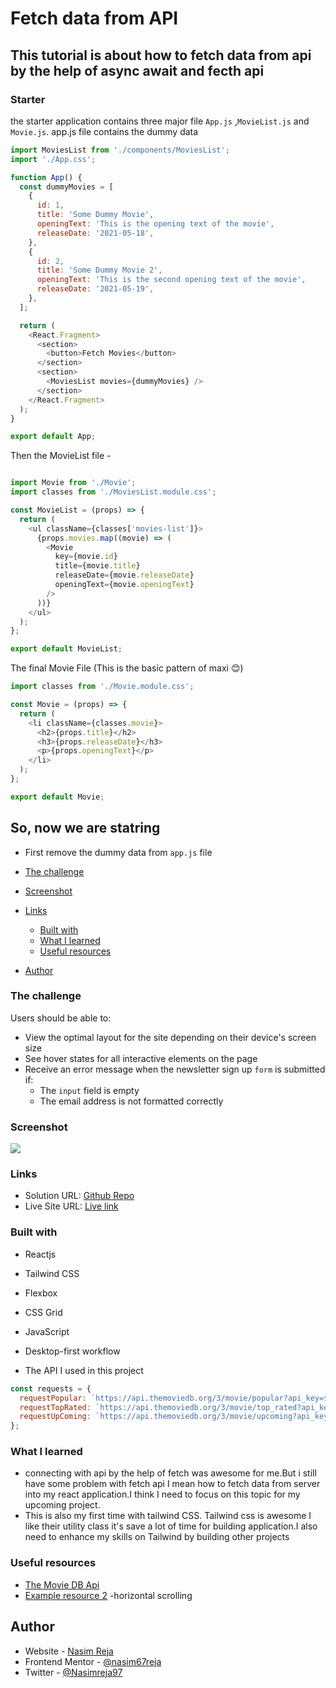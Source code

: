 # Fetch data from API

## This tutorial is about how to fetch data from api by the help of async await and fecth api

### Starter

the starter application contains three major file `App.js` ,`MovieList.js` and `Movie.js`. app.js file contains the dummy data

```JavaScript
import MoviesList from './components/MoviesList';
import './App.css';

function App() {
  const dummyMovies = [
    {
      id: 1,
      title: 'Some Dummy Movie',
      openingText: 'This is the opening text of the movie',
      releaseDate: '2021-05-18',
    },
    {
      id: 2,
      title: 'Some Dummy Movie 2',
      openingText: 'This is the second opening text of the movie',
      releaseDate: '2021-05-19',
    },
  ];

  return (
    <React.Fragment>
      <section>
        <button>Fetch Movies</button>
      </section>
      <section>
        <MoviesList movies={dummyMovies} />
      </section>
    </React.Fragment>
  );
}

export default App;
```

Then the MovieList file -

```JavaScript

import Movie from './Movie';
import classes from './MoviesList.module.css';

const MovieList = (props) => {
  return (
    <ul className={classes['movies-list']}>
      {props.movies.map((movie) => (
        <Movie
          key={movie.id}
          title={movie.title}
          releaseDate={movie.releaseDate}
          openingText={movie.openingText}
        />
      ))}
    </ul>
  );
};

export default MovieList;

```

The final Movie File (This is the basic pattern of maxi 😊)

```JavaScript
import classes from './Movie.module.css';

const Movie = (props) => {
  return (
    <li className={classes.movie}>
      <h2>{props.title}</h2>
      <h3>{props.releaseDate}</h3>
      <p>{props.openingText}</p>
    </li>
  );
};

export default Movie;

```

## So, now we are statring

- First remove the dummy data from `app.js` file

- [The challenge](#the-challenge)
- [Screenshot](#screenshot)
- [Links](#links)
  - [Built with](#built-with)
  - [What I learned](#what-i-learned)
  - [Useful resources](#useful-resources)
- [Author](#author)

### The challenge

Users should be able to:

- View the optimal layout for the site depending on their device's screen size
- See hover states for all interactive elements on the page
- Receive an error message when the newsletter sign up `form` is submitted if:
  - The `input` field is empty
  - The email address is not formatted correctly

### Screenshot

![](images/Screenshot.png)

### Links

- Solution URL: [Github Repo](https://github.com/nasim67reja/manage.github.io)
- Live Site URL: [Live link](https://your-live-site-url.com)

### Built with

- Reactjs
- Tailwind CSS
- Flexbox
- CSS Grid
- JavaScript
- Desktop-first workflow

- The API I used in this project

```JavaScript
const requests = {
  requestPopular: `https://api.themoviedb.org/3/movie/popular?api_key=${key}&language=en-US&page=1`,
  requestTopRated: `https://api.themoviedb.org/3/movie/top_rated?api_key=${key}&language=en-US&page=1`,
  requestUpComing: `https://api.themoviedb.org/3/movie/upcoming?api_key=${key}&language=en-US&page=1`,
};
```

### What I learned

- connecting with api by the help of fetch was awesome for me.But i still have some problem with fetch api I mean how to fetch data from server into my react application.I think I need to focus on this topic for my upcoming project.
- This is also my first time with tailwind CSS. Tailwind css is awesome I like their utility class it's save a lot of time for building application.I also need to enhance my skills on Tailwind by building other projects

### Useful resources

- [The Movie DB Api](https://www.themoviedb.org/documentation/api)
- [Example resource 2](https://css-tricks.com/pure-css-horizontal-scrolling/) -horizontal scrolling

## Author

- Website - [Nasim Reja](https://www.your-site.com)
- Frontend Mentor - [@nasim67reja](https://www.frontendmentor.io/profile/@nasim67reja)
- Twitter - [@Nasimreja97](https://www.twitter.com/@Nasimreja97)
